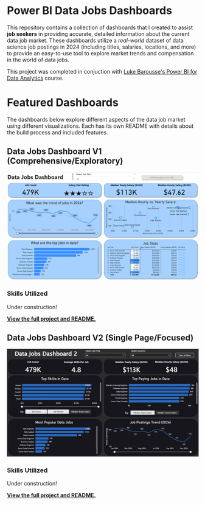 # Power BI Data Jobs Dashboards

This repository contains a collection of dashboards that I created to assist **job seekers** in providing accurate, detailed information about the current data job market. These dashboards utilize a *real-world* dataset of data science job postings in 2024 (including titles, salaries, locations, and more) to provide an easy-to-use tool to explore market trends and compensation in the world of data jobs.

This project was completed in conjuction with [Luke Barousse's Power BI for Data Analytics](https://www.lukebarousse.com/powerbi) course.

# Featured Dashboards
The dashboards below explore different aspects of the data job market using different visualizations. Each has its own README with details about the build process and included features.

## Data Jobs Dashboard V1 (Comprehensive/Exploratory)
![Data Jobs Dashboard V1 Image](Images/dash1_page1.png)
### Skills Utilized
Under construction!

[**View the full project and README.**](Data_Jobs_V1/README.md)

## Data Jobs Dashboard V2 (Single Page/Focused)
![Data Jobs Dashboard V1 Image](Images/dash2_page1.png)
### Skills Utilized
Under construction!

[**View the full project and README.**](Data_Jobs_V2/README.md)